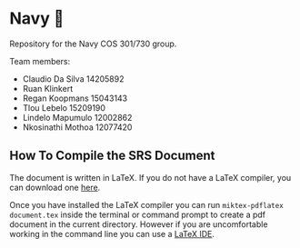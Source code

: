 # Navy :ship:

Repository for the Navy COS 301/730 group.

Team members:
* Claudio Da Silva 14205892
* Ruan Klinkert
* Regan Koopmans 15043143
* Tlou Lebelo 15209190
* Lindelo Mapumulo 12002862
* Nkosinathi Mothoa 12077420

## How To Compile the SRS Document

The document is written in LaTeX. If you do not have a LaTeX compiler, you can
download one [here](https://miktex.org/download).

Once you have installed the LaTeX compiler you can run
`miktex-pdflatex document.tex` inside the terminal or command prompt to create
a pdf document in the current directory. However if you are uncomfortable
working in the command line you can use a [LaTeX IDE](http://www.texstudio.org/).
